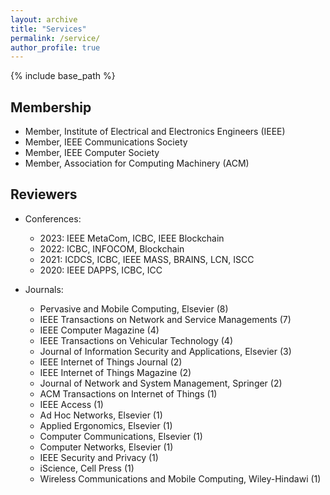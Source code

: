 ```yaml
---
layout: archive
title: "Services"
permalink: /service/
author_profile: true
---
```


{% include base_path %}

## Membership
- Member, Institute of Electrical and Electronics Engineers (IEEE)
- Member, IEEE Communications Society
- Member, IEEE Computer Society
- Member, Association for Computing Machinery (ACM)

Reviewers
---------
- Conferences:
  - 2023: IEEE MetaCom, ICBC, IEEE Blockchain
  - 2022: ICBC, INFOCOM, Blockchain
  - 2021: ICDCS, ICBC, IEEE MASS, BRAINS, LCN, ISCC
  - 2020: IEEE DAPPS, ICBC, ICC

- Journals:
  - Pervasive and Mobile Computing, Elsevier (8)
  - IEEE Transactions on Network and Service Managements (7)
  - IEEE Computer Magazine (4)
  - IEEE Transactions on Vehicular Technology (4)
  - Journal of Information Security and Applications, Elsevier (3)
  - IEEE Internet of Things Journal (2)
  - IEEE Internet of Things Magazine (2)
  - Journal of Network and System Management, Springer (2)
  - ACM Transactions on Internet of Things (1)
  - IEEE Access (1)
  - Ad Hoc Networks, Elsevier (1)
  - Applied Ergonomics, Elsevier (1)
  - Computer Communications, Elsevier (1)
  - Computer Networks, Elsevier (1)
  - IEEE Security and Privacy (1)
  - iScience, Cell Press (1)
  - Wireless Communications and Mobile Computing, Wiley-Hindawi (1)
